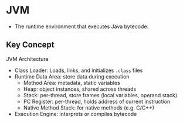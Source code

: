 # JVM

- The runtime environment that executes Java bytecode.

## Key Concept
JVM Architecture
- Class Loader: Loads, links, and initializes `.class` files
- Runtime Data Area: store data during execution
    - Method Area: metadata, static variables
    - Heap: object instances, shared across threads
    - Stack: per-thread, store frames (local variables, operand stack)
    - PC Register: per-thread, holds address of current instruction
    - Native Method Stack: for native methods (e.g. C/C++)
- Execution Engine: interprets or compiles bytecode

